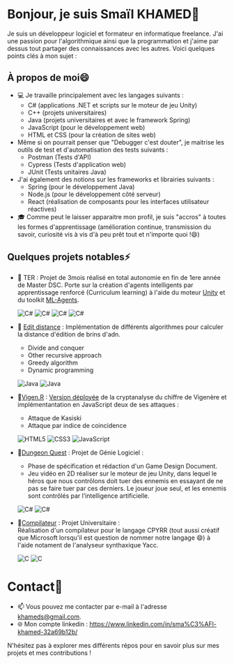 # Bonjour, je suis Smaïl KHAMED👋

Je suis un développeur logiciel et formateur en informatique freelance. J'ai une passion pour l'algorithmique ainsi que la programmation et j'aime par dessus tout partager des connaissances avec les autres. Voici quelques points clés à mon sujet :

## À propos de moi😄

- 💻 Je travaille principalement avec les langages suivants :
  - C# (applications .NET et scripts sur le moteur de jeu Unity)
  - C++ (projets universitaires)
  - Java (projets universitaires et avec le framework Spring)
  - JavaScript (pour le développement web)
  - HTML et CSS (pour la création de sites web)
- Même si on pourrait penser que "Debugger c'est douter", je maitrise les outils de test et d'automatisation des tests suivants :
  - Postman (Tests d'API)
  - Cypress (Tests d'application web)
  - JUnit (Tests unitaires Java)
- J'ai également des notions sur les frameworks et librairies suivants :
  - Spring (pour le développement Java)
  - Node.js (pour le développement côté serveur)
  - React (réalisation de composants pour les interfaces utilisateur réactives)
- 🎓 Comme peut le laisser apparaitre mon profil, je suis "accros" à toutes les formes d'apprentissage (amélioration continue, transmission du savoir, curiosité vis à vis d'à peu prêt tout et n'importe quoi !😄)

## Quelques projets notables⚡

- 🔗 TER : Projet de 3mois réalisé en total autonomie en fin de 1ere année de Master DSC. Porte sur la création d'agents intelligents par apprentissage renforcé (Curriculum learning) à l'aide du moteur [Unity](https://unity.com/fr) et du toolkit [ML-Agents](https://unity-technologies.github.io/ml-agents/ML-Agents-Overview/).
    
  ![C#](https://img.shields.io/badge/C%23-%23239120.svg?&style=for-the-badge&logo=c-sharp&logoColor=white)
  ![C#](https://img.shields.io/badge/Unity-black.svg?&style=for-the-badge&logo=unity&logoColor=white)
  ![C#](https://img.shields.io/badge/Python-4584b6.svg?&style=for-the-badge&logo=python&logoColor=white)
  ![C#](https://img.shields.io/badge/TensorFlow-orange.svg?&style=for-the-badge&logo=tensorflow&logoColor=white)


- 🔗 [Edit distance](https://github.com/khameds/algoM1) : Implémentation de différents algorithmes pour calculer la distance d'édition de brins d'adn.
  - Divide and conquer
  - Other recursive approach
  - Greedy algorithm
  - Dynamic programming

  ![Java](https://img.shields.io/badge/Java-%23ED8B00.svg?&style=for-the-badge&logo=java&logoColor=white)
![Java](https://img.shields.io/badge/Algorithmique-%646464.svg?&style=for-the-badge&logo=algo&logoColor=white)


- 🔗[Vigen.R](https://github.com/ChrisJeamme/Vigen.R) : [Version déployée](https://chrisjeamme.github.io/Vigen.R/) de la cryptanalyse du chiffre de Vigenère et implémentantation en JavaScript deux de ses attaques :
  - Attaque de Kasiski
  - Attaque par indice de coincidence
      
  ![HTML5](https://img.shields.io/badge/HTML5-%23E34F26.svg?&style=for-the-badge&logo=html5&logoColor=white)
  ![CSS3](https://img.shields.io/badge/CSS3-%231572B6.svg?&style=for-the-badge&logo=css3&logoColor=white)
  ![JavaScript](https://img.shields.io/badge/JavaScript-%23F7DF1E.svg?&style=for-the-badge&logo=javascript&logoColor=black)


- 🔗[Dungeon Quest](https://github.com/khameds/dungeon_quest) : Projet de Génie Logiciel :
  - Phase de spécification et rédaction d'un Game Design Document.
  - Jeu vidéo en 2D réaliser sur le moteur de jeu Unity, dans lequel le héros que nous contrôlons doit tuer des ennemis en essayant de ne pas se faire tuer par ces derniers. Le joueur joue seul, et les ennemis sont contrôlés par l’intelligence artificielle.
    
  ![C#](https://img.shields.io/badge/C%23-%23239120.svg?&style=for-the-badge&logo=c-sharp&logoColor=white)
  ![C#](https://img.shields.io/badge/Unity-black.svg?&style=for-the-badge&logo=unity&logoColor=white)


- 🔗[Compilateur](https://github.com/khameds/compilateur_cpyrr) : Projet Universitaire : \
Réalisation d'un compilateur pour le langage CPYRR (tout aussi créatif que Microsoft lorsqu'il est question de nommer notre langage 😄) à l'aide notament de l'analyseur synthaxique Yacc.
    
  ![C](https://img.shields.io/badge/C-%2300599C.svg?&style=for-the-badge&logo=c&logoColor=white)
  ![C](https://img.shields.io/badge/Yacc-red.svg?&style=for-the-badge&logo=yacc&logoColor=white)

  
# Contact💬

- 📫 Vous pouvez me contacter par e-mail à l'adresse khameds@gmail.com.
- 🌐 Mon compte linkedin : https://www.linkedin.com/in/sma%C3%AFl-khamed-32a69b12b/

N'hésitez pas à explorer mes différents répos pour en savoir plus sur mes projets et mes contributions !
<!--
**khameds/khameds** is a ✨ _special_ ✨ repository because its `README.md` (this file) appears on your GitHub profile.

Here are some ideas to get you started:

- 🔭 I’m currently working on ...
- 🌱 I’m currently learning ...
- 👯 I’m looking to collaborate on ...
- 🤔 I’m looking for help with ...
- 💬 Ask me about ...
- 📫 How to reach me: ...
- 😄 Pronouns: ...
- ⚡ Fun fact: ...
-->
